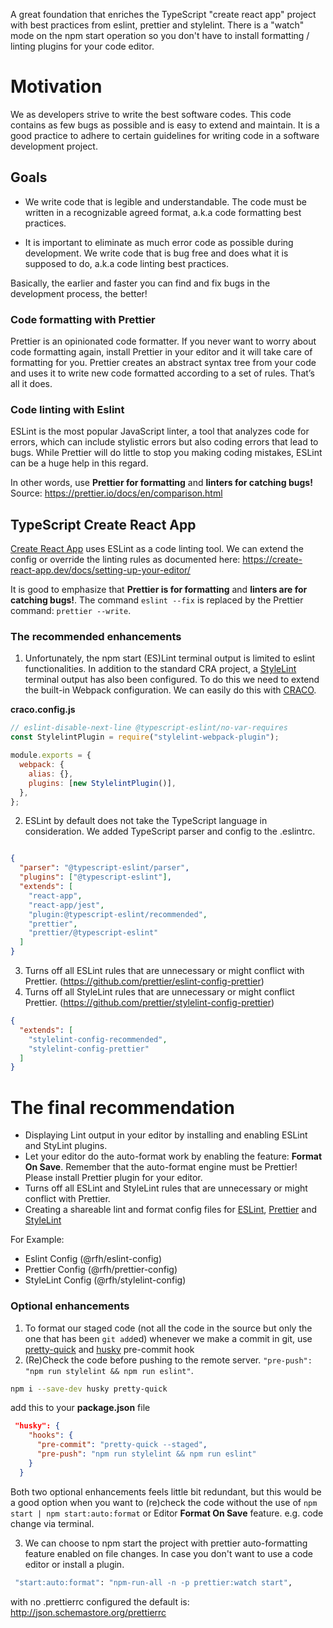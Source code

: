 A great foundation that enriches the TypeScript "create react app" project with best practices from eslint, prettier and stylelint. There is a "watch" mode on the npm start operation so you don't have to install formatting / linting plugins for your code editor.

# Motivation
We as developers strive to write the best software codes. This code contains as few bugs as possible and is easy to extend and maintain. It is a good practice to adhere to certain guidelines for writing code in a software development project.

## Goals

- We write code that is legible and understandable. The code must be written in a recognizable agreed format, a.k.a code formatting best practices.

- It is important to eliminate as much error code as possible during development. We write code that is bug free and does what it is supposed to do, a.k.a code linting best practices.

Basically, the earlier and faster you can find and fix bugs in the development process, the better!

### Code formatting with Prettier
Prettier is an opinionated code formatter. If you never want to worry about code formatting again, install Prettier in your editor and it will take care of formatting for you. Prettier creates an abstract syntax tree from your code and uses it to write new code formatted according to a set of rules. That’s all it does.

### Code linting with Eslint
ESLint is the most popular JavaScript linter, a tool that analyzes code for errors, which can include stylistic errors but also coding errors that lead to bugs. While Prettier will do little to stop you making coding mistakes, ESLint can be a huge help in this regard.

In other words, use **Prettier for formatting** and **linters for catching bugs!**
Source: https://prettier.io/docs/en/comparison.html

## TypeScript Create React App
[Create React App](https://github.com/facebook/create-react-app) uses ESLint as a code linting tool. We can extend the config or override the linting rules as documented here: https://create-react-app.dev/docs/setting-up-your-editor/

It is good to emphasize that **Prettier is for formatting** and **linters are for catching bugs!**. The command `eslint --fix` is replaced by the Prettier command: `prettier --write`.

### The recommended enhancements
1. Unfortunately, the npm start (ES)Lint terminal output is limited to eslint functionalities. In addition to the standard CRA project, a [StyleLint](https://stylelint.io/) terminal output has also been configured. To do this we need to extend the built-in Webpack configuration. We can easily do this with [CRACO](https://github.com/gsoft-inc/craco). 

**craco.config.js**

```javascript
// eslint-disable-next-line @typescript-eslint/no-var-requires
const StylelintPlugin = require("stylelint-webpack-plugin");

module.exports = {
  webpack: {
    alias: {},
    plugins: [new StylelintPlugin()],
  },
};
```
2. ESLint by default does not take the TypeScript language in consideration. We added TypeScript parser and config to the .eslintrc.
```json

{
  "parser": "@typescript-eslint/parser",
  "plugins": ["@typescript-eslint"],
  "extends": [
    "react-app",
    "react-app/jest",
    "plugin:@typescript-eslint/recommended",
    "prettier",
    "prettier/@typescript-eslint"
  ]
}

```
3. Turns off all ESLint rules that are unnecessary or might conflict with Prettier. (https://github.com/prettier/eslint-config-prettier)
4. Turns off all StyleLint rules that are unnecessary or might conflict Prettier. (https://github.com/prettier/stylelint-config-prettier)
```json
{
  "extends": [
    "stylelint-config-recommended",
    "stylelint-config-prettier"
  ]
}
```

# The final recommendation
- Displaying Lint output in your editor by installing and enabling ESLint and StyLint plugins.
- Let your editor do the auto-format work by enabling the feature: **Format On Save**. Remember that the auto-format engine must be Prettier! Please install Prettier plugin for your editor. 
- Turns off all ESLint and StyleLint rules that are unnecessary or might conflict with Prettier.
- Creating a shareable lint and format config files for [ESLint](https://eslint.org/docs/developer-guide/shareable-configs), [Prettier](https://prettier.io/docs/en/configuration.html#sharing-configurations) and [StyleLint](https://stylelint.io/user-guide/configure#extends)

For Example: 
- Eslint Config (@rfh/eslint-config)
- Prettier Config (@rfh/prettier-config)
- StyleLint Config (@rfh/stylelint-config)

### Optional enhancements
1. To format our staged code (not all the code in the source but only the one that has been `git add`ed) whenever we make a commit in git, use [pretty-quick](https://github.com/azz/pretty-quick) and [husky](https://github.com/azz/pretty-quick#pre-commit-hook) pre-commit hook
2. (Re)Check the code before pushing to the remote server. `"pre-push": "npm run stylelint && npm run eslint"`.

``` bash
npm i --save-dev husky pretty-quick
```
add this to your **package.json** file

```json
 "husky": {
    "hooks": {
      "pre-commit": "pretty-quick --staged",
      "pre-push": "npm run stylelint && npm run eslint"
    }
  }
```

Both two optional enhancements feels little bit redundant, but this would be a good option when you want to (re)check the code without the use of `npm start | npm start:auto:format` or Editor **Format On Save** feature. e.g. code change via terminal.

3. We can choose to npm start the project with prettier auto-formatting feature enabled on file changes. In case you don't want to use a code editor or install a plugin.
```bash
 "start:auto:format": "npm-run-all -n -p prettier:watch start",
```
with no .prettierrc configured the default is: http://json.schemastore.org/prettierrc

